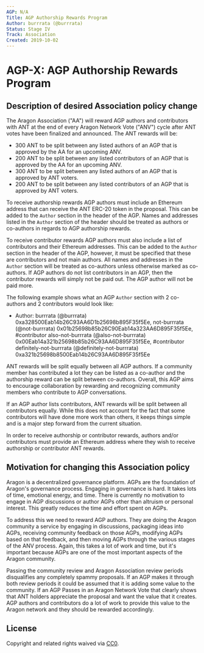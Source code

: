 ```yaml
---
AGP: N/A
Title: AGP Authorship Rewards Program
Author: burrrata (@burrrata)
Status: Stage IV
Track: Association
Created: 2019-10-02
---
```


# AGP-X: AGP Authorship Rewards Program

## Description of desired Association policy change

The Aragon Association ("AA") will reward AGP authors and contributors with ANT at the end of every Aragon Network Vote ("ANV") cycle after ANT votes have been finalized and announced. The ANT rewards will be:
- 300 ANT to be split between any listed authors of an AGP that is approved by the AA for an upcoming ANV.
- 200 ANT to be split between any listed contributors of an AGP that is approved by the AA for an upcoming ANV.
- 300 ANT to be split between any listed authors of an AGP that is approved by ANT voters.
- 200 ANT to be split between any listed contributors of an AGP that is approved by ANT voters.

To receive authorship rewards AGP authors must include an Ethereum address that can receive the ANT ERC-20 token in the proposal. This can be added to the `Author` section in the header of the AGP. Names and addresses listed in the `Author` section of the header should be treated as authors or co-authors in regards to AGP authorship rewards.

To receive contributor rewards AGP authors must also include a list of contributors and their Ethereum addresses. This can be added to the `Author` section in the header of the AGP, however, it must be specified that these are contributors and not main authors. All names and addresses in the `Author` section will be treated as co-authors unless otherwise marked as co-authors. If AGP authors do not list contributors in an AGP, then the contributor rewards will simply not be paid out. The AGP author will not be paid more.

The following example shows what an AGP `Author` section with 2 co-authors and 2 contributors would look like:
- Author: burrrata (@burrrata) 0xa328500Eab14b26C93AA6D1b25698b895F35f5Ee, not-burrrata (@not-burrrata) 0x01b25698b85b26C90Eab14a323AA6D895F35f5Ee, #contributor also-not-burrrata (@also-not-burrrata) 0x00Eab14a321b25698b85b26C93AA6D895F35f5Ee, #contributor definitely-not-burrrata (@definitely-not-burrrata) 0xa321b25698b8500Eab14b26C93AA6D895F35f5Ee

ANT rewards will be split equally between all AGP authors. If a community member has contributed a lot they can be listed as a co-author and the authorship reward can be split between co-authors. Overall, this AGP aims to encourage collaboration by rewarding and recognizing community members who contribute to AGP conversations.

If an AGP author lists contributors, ANT rewards will be split between all contributors equally. While this does not account for the fact that some contributors will have done more work than others, it keeps things simple and is a major step forward from the current situation.

In order to receive authorship or contributor rewards, authors and/or contributors must provide an Ethereum address where they wish to receive authorship or contributor ANT rewards.

## Motivation for changing this Association policy

Aragon is a decentralized governance platform. AGPs are the foundation of Aragon's governance process. Engaging in governance is hard. It takes lots of time, emotional energy, and time. There is currently no motivation to engage in AGP discussions or author AGPs other than altruism or personal interest. This greatly reduces the time and effort spent on AGPs.

To address this we need to reward AGP authors. They are doing the Aragon community a service by engaging in discussions, packaging ideas into AGPs, receiving community feedback on those AGPs, modifying AGPs based on that feedback, and then moving AGPs through the various stages of the ANV process. Again, this takes a lot of work and time, but it's important because AGPs are one of the most important aspects of the Aragon community.

Passing the community review and Aragon Association review periods disqualifies any completely spammy proposals. If an AGP makes it through both review periods it could be assumed that it is adding some value to the community. If an AGP Passes in an Aragon Network Vote that clearly shows that ANT holders appreciate the proposal and want the value that it creates. AGP authors and contributors do a lot of work to provide this value to the Aragon network and they should be rewarded accordingly.

## License
Copyright and related rights waived via [CC0](https://creativecommons.org/publicdomain/zero/1.0/).
